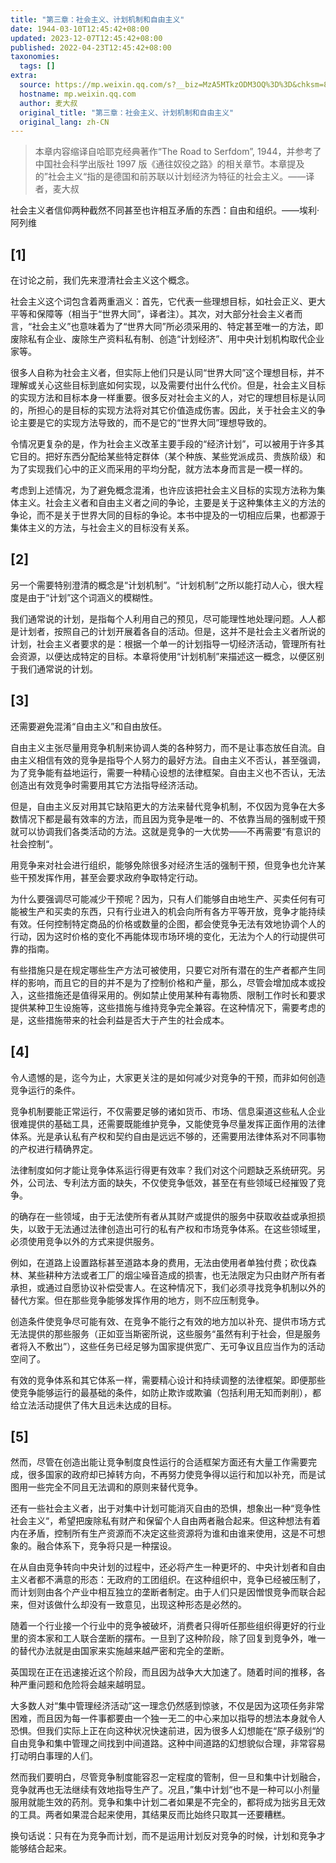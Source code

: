 ```yaml
---
title: "第三章：社会主义、计划机制和自由主义"
date: 1944-03-10T12:45:42+08:00
updated: 2023-12-07T12:45:42+08:00
published: 2022-04-23T12:45:42+08:00
taxonomies:
  tags: []
extra:
  source: https://mp.weixin.qq.com/s?__biz=MzA5MTkzODM3OQ%3D%3D&chksm=8b98d90abcef501c703dff24d6749b7319128a4fe5f5e156e491cd08fa63e73d841b4310bbe0&idx=1&mid=2652418606&scene=21&sn=3c135c611f7f494ede36144faab38888&utm_source=pocket_reader
  hostname: mp.weixin.qq.com
  author: 麦大叔
  original_title: "第三章：社会主义、计划机制和自由主义"
  original_lang: zh-CN
---
```


> 本章内容缩译自哈耶克经典著作“The Road to Serfdom”, 1944，并参考了中国社会科学出版社 1997 版《通往奴役之路》的相关章节。本章提及的”社会主义“指的是德国和前苏联以计划经济为特征的社会主义。——译者，麦大叔

社会主义者信仰两种截然不同甚至也许相互矛盾的东西：自由和组织。——埃利·阿列维

## \[1\]

在讨论之前，我们先来澄清社会主义这个概念。

社会主义这个词包含着两重涵义：首先，它代表一些理想目标，如社会正义、更大平等和保障等（相当于“世界大同”，译者注）。其次，对大部分社会主义者而言，“社会主义”也意味着为了“世界大同”所必须采用的、特定甚至唯一的方法，即废除私有企业、废除生产资料私有制、创造“计划经济”、用中央计划机构取代企业家等。

很多人自称为社会主义者，但实际上他们只是认同“世界大同”这个理想目标，并不理解或关心这些目标到底如何实现，以及需要付出什么代价。但是，社会主义目标的实现方法和目标本身一样重要。很多反对社会主义的人，对它的理想目标是认同的，所担心的是目标的实现方法将对其它价值造成伤害。因此，关于社会主义的争论主要是它的实现方法导致的，而不是它的“世界大同”理想导致的。

令情况更复杂的是，作为社会主义改革主要手段的“经济计划”，可以被用于许多其它目的。把好东西分配给某些特定群体（某个种族、某些党派成员、贵族阶级）和为了实现我们心中的正义而采用的平均分配，就方法本身而言是一模一样的。

考虑到上述情况，为了避免概念混淆，也许应该把社会主义目标的实现方法称为集体主义。社会主义者和自由主义者之间的争论，主要是关于这种集体主义的方法的争论，而不是关于世界大同的目标的争论。本书中提及的一切相应后果，也都源于集体主义的方法，与社会主义的目标没有关系。

## \[2\]

另一个需要特别澄清的概念是“计划机制”。“计划机制”之所以能打动人心，很大程度是由于“计划”这个词涵义的模糊性。

我们通常说的计划，是指每个人利用自己的预见，尽可能理性地处理问题。人人都是计划者，按照自己的计划开展着各自的活动。但是，这并不是社会主义者所说的计划，社会主义者要求的是：根据一个单一的计划指导一切经济活动，管理所有社会资源，以便达成特定的目标。本章将使用“计划机制”来描述这一概念，以便区别于我们通常说的计划。

## \[3\]

还需要避免混淆“自由主义”和自由放任。

自由主义主张尽量用竞争机制来协调人类的各种努力，而不是让事态放任自流。自由主义相信有效的竞争是指导个人努力的最好方法。自由主义不否认，甚至强调，为了竞争能有益地运行，需要一种精心设想的法律框架。自由主义也不否认，无法创造出有效竞争时需要用其它方法指导经济活动。

但是，自由主义反对用其它缺陷更大的方法来替代竞争机制，不仅因为竞争在大多数情况下都是最有效率的方法，而且因为竞争是唯一的、不依靠当局的强制或干预就可以协调我们各类活动的方法。这就是竞争的一大优势——不再需要“有意识的社会控制“。

用竞争来对社会进行组织，能够免除很多对经济生活的强制干预，但竞争也允许某些干预发挥作用，甚至会要求政府争取特定行动。

为什么要强调尽可能减少干预呢？因为，只有人们能够自由地生产、买卖任何有可能被生产和买卖的东西，只有行业进入的机会向所有各方平等开放，竞争才能持续有效。任何控制特定商品的价格或数量的企图，都会使竞争无法有效地协调个人的行动，因为这时价格的变化不再能体现市场环境的变化，无法为个人的行动提供可靠的指南。

有些措施只是在规定哪些生产方法可被使用，只要它对所有潜在的生产者都产生同样的影响，而且它的目的并不是为了控制价格和产量，那么，尽管会增加成本或投入，这些措施还是值得采用的。例如禁止使用某种有毒物质、限制工作时长和要求提供某种卫生设施等，这些措施与维持竞争完全兼容。在这种情况下，需要考虑的是，这些措施带来的社会利益是否大于产生的社会成本。

## \[4\]

令人遗憾的是，迄今为止，大家更关注的是如何减少对竞争的干预，而非如何创造竞争运行的条件。

竞争机制要能正常运行，不仅需要足够的诸如货币、市场、信息渠道这些私人企业很难提供的基础工具，还需要既能维护竞争，又能使竞争尽量发挥正面作用的法律体系。光是承认私有产权和契约自由是远远不够的，还需要用法律体系对不同事物的产权进行精确界定。

法律制度如何才能让竞争体系运行得更有效率？我们对这个问题缺乏系统研究。另外，公司法、专利法方面的缺失，不仅使竞争低效，甚至在有些领域已经摧毁了竞争。

的确存在一些领域，由于无法使所有者从其财产或提供的服务中获取收益或承担损失，以致于无法通过法律创造出可行的私有产权和市场竞争体系。在这些领域里，必须使用竞争以外的方式来提供服务。

例如，在道路上设置路标甚至道路本身的费用，无法由使用者单独付费；砍伐森林、某些耕种方法或者工厂的烟尘噪音造成的损害，也无法限定为只由财产所有者承担，或通过自愿协议补偿受害人。在这种情况下，我们必须寻找竞争机制以外的替代方案。但在那些竞争能够发挥作用的地方，则不应压制竞争。

创造条件使竞争尽可能有效、在竞争不能行之有效的地方加以补充、提供市场方式无法提供的那些服务（正如亚当斯密所说，这些服务“虽然有利于社会，但是服务者将入不敷出”），这些任务已经足够为国家提供宽广、无可争议且应当作为的活动空间了。

有效的竞争体系和其它体系一样，需要精心设计和持续调整的法律框架。即便那些使竞争能够运行的最基础的条件，如防止欺诈或欺骗（包括利用无知而剥削），都给立法活动提供了伟大且远未达成的目标。

## \[5\]

然而，尽管在创造出能让竞争制度良性运行的合适框架方面还有大量工作需要完成，很多国家的政府却已掉转方向，不再努力使竞争得以运行和加以补充，而是试图用一些完全不同且无法调和的原则来替代竞争。

还有一些社会主义者，出于对集中计划可能消灭自由的恐惧，想象出一种“竞争性社会主义“，希望把废除私有财产和保留个人自由两者融合起来。但这种想法有着内在矛盾，控制所有生产资源而不决定这些资源将为谁和由谁来使用，这是不可想象的。融合体系下，竞争将只是一种摆设。

在从自由竞争转向中央计划的过程中，还必将产生一种更坏的、中央计划者和自由主义者都不满意的形态：无政府的工团组织。在这种组织中，竞争已经被压制了，而计划则由各个产业中相互独立的垄断者制定。由于人们只是因憎恨竞争而联合起来，但对该做什么却没有一致意见，出现这种形态是必然的。

随着一个行业接一个行业中的竞争被破坏，消费者只得听任那些组织得更好的行业里的资本家和工人联合垄断的摆布。一旦到了这种阶段，除了回复到竞争外，唯一的替代办法就是由国家来实施越来越严密和完全的垄断。

英国现在正在迅速接近这个阶段，而且因为战争大大加速了。随着时间的推移，各种严重问题和危险将会越来越明显。

大多数人对“集中管理经济活动”这一理念仍然感到惊骇，不仅是因为这项任务非常困难，而且因为每一件事都要由一个独一无二的中心来加以指导的想法本身就令人恐惧。但我们实际上正在向这种状况快速前进，因为很多人幻想能在“原子级别“的自由竞争和集中管理之间找到中间道路。这种中间道路的幻想貌似合理，非常容易打动明白事理的人们。

然而我们要明白，尽管竞争制度能容忍一定程度的管制，但一旦和集中计划融合，竞争就再也无法继续有效地指导生产了。况且，”集中计划“也不是一种可以小剂量服用就能生效的药剂。竞争和集中计划二者如果是不完全的，都将成为拙劣且无效的工具。两者如果混合起来使用，其结果反而比始终只取其一还要糟糕。

换句话说：只有在为竞争而计划，而不是运用计划反对竞争的时候，计划和竞争才能够结合起来。